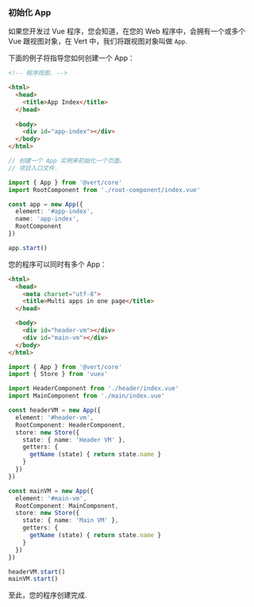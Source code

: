 <a id="initialize-app"></a>

### 初始化 App

如果您开发过 Vue 程序，您会知道，在您的 Web 程序中，会拥有一个或多个 Vue 跟视图对象，在 Vert 中，我们将跟视图对象叫做 `App`.

下面的例子将指导您如何创建一个 App：

```html
<!-- 程序视图. -->

<html>
  <head>
    <title>App Index</title>
  </head>
  
  <body>
    <div id="app-index"></div>
  </body>
</html>
```

```typescript
// 创建一个 App 实例来初始化一个页面。
// 项目入口文件.

import { App } from '@vert/core'
import RootComponent from './root-component/index.vue'

const app = new App({
  element: '#app-index',
  name: 'app-index',
  RootComponent
})

app.start()
```

您的程序可以同时有多个 App：

```html
<html>
  <head>
    <meta charset="utf-8">
    <title>Multi apps in one page</title>
  </head>

  <body>
    <div id="header-vm"></div>
    <div id="main-vm"></div>
  </body>
</html>
```

```typescript
import { App } from '@vert/core'
import { Store } from 'vuex'

import HeaderComponent from './header/index.vue'
import MainComponent from './main/index.vue'

const headerVM = new App({
  element: '#header-vm',
  RootComponent: HeaderComponent,
  store: new Store({
    state: { name: 'Header VM' },
    getters: {
      getName (state) { return state.name }
    }
  })
})

const mainVM = new App({
  element: '#main-vm',
  RootComponent: MainComponent,
  store: new Store({
    state: { name: 'Main VM' },
    getters: {
      getName (state) { return state.name }
    }
  })
})

headerVM.start()
mainVM.start()
```

至此，您的程序创建完成.
